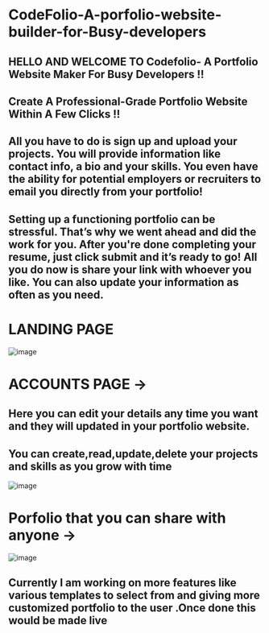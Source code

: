 # CodeFolio-A-porfolio-website-builder-for-Busy-developers

## HELLO AND WELCOME TO Codefolio- A Portfolio Website Maker For Busy Developers !!
## Create A Professional-Grade Portfolio Website Within A Few Clicks !!

## All you have to do is sign up and upload your projects. You will provide information like contact info, a bio and your skills. You even have the ability for potential employers or recruiters to email you directly from your portfolio!

## Setting up a functioning portfolio can be stressful. That’s why we went ahead and did the work for you. After you're done completing your resume, just click submit and it’s ready to go! All you do now is share your link with whoever you like. You can also update your information as often as you need.

# LANDING PAGE
![image](https://user-images.githubusercontent.com/55119355/172821809-a3f56e13-2a38-4960-85c0-9f7997087b41.png)

# ACCOUNTS PAGE ->

## Here you can edit your details any time you want and they will updated in your portfolio website.
## You can create,read,update,delete your projects and skills as you grow with time
![image](https://user-images.githubusercontent.com/55119355/172822424-f3db9473-647a-4de2-8611-b1acc75e178c.png)


# Porfolio that you can share with anyone ->


![image](https://user-images.githubusercontent.com/55119355/172823114-d00988ad-3f86-4933-bf59-2895ebf1a627.png)



## Currently I am working on more features like various templates to select from and giving more customized portfolio to the user .Once done this would be made live
